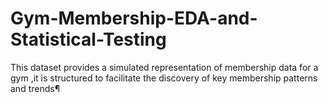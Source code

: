 # Gym-Membership-EDA-and-Statistical-Testing
This dataset provides a simulated representation of membership data for a gym ,it is structured to facilitate the discovery of key membership patterns and trends¶
